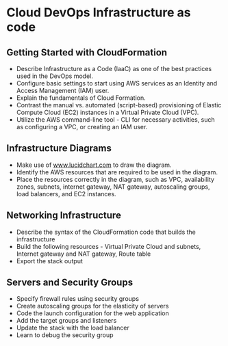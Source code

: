 # Cloud DevOps Infrastructure as code

## Getting Started with CloudFormation
- Describe Infrastructure as a Code (IaaC) as one of the best practices used in the DevOps model.
- Configure basic settings to start using AWS services as an Identity and Access Management (IAM) user.
- Explain the fundamentals of Cloud Formation.
- Contrast the manual vs. automated (script-based) provisioning of Elastic Compute Cloud (EC2) instances in a Virtual Private Cloud (VPC).
- Utilize the AWS command-line tool - CLI for necessary activities, such as configuring a VPC, or creating an IAM user.

## Infrastructure Diagrams
- Make use of www.lucidchart.com to draw the diagram.
- Identify the AWS resources that are required to be used in the diagram.
- Place the resources correctly in the diagram, such as VPC, availability zones, subnets, internet gateway, NAT gateway, autoscaling groups, load balancers, and EC2 instances.

## Networking Infrastructure
- Describe the syntax of the CloudFormation code that builds the infrastructure
- Build the following resources - Virtual Private Cloud and subnets, Internet gateway and NAT gateway, Route table
- Export the stack output

## Servers and Security Groups
- Specify firewall rules using security groups
- Create autoscaling groups for the elasticity of servers
- Code the launch configuration for the web application
- Add the target groups and listeners
- Update the stack with the load balancer
- Learn to debug the security group